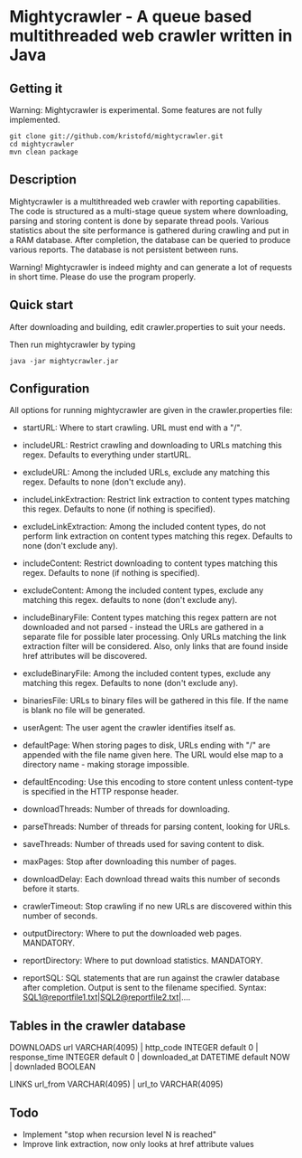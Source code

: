 Mightycrawler - A queue based multithreaded web crawler written in Java
=======================================================================

Getting it
-----------

Warning: Mightycrawler is experimental. Some features are not fully implemented.

    git clone git://github.com/kristofd/mightycrawler.git
    cd mightycrawler
    mvn clean package


Description
-----------

Mightycrawler is a multithreaded web crawler with reporting capabilities. The code is structured as a multi-stage queue system where downloading, parsing and storing content is done by separate thread pools. Various statistics about the site performance is gathered during crawling and put in a RAM database. After completion, the database can be queried to produce various reports. The database is not persistent between runs.

Warning! Mightycrawler is indeed mighty and can generate a lot of requests in short time. Please do use the program properly.


Quick start
-----------

After downloading and building, edit crawler.properties to suit your needs.

Then run mightycrawler by typing

	java -jar mightycrawler.jar


Configuration
-------------

All options for running mightycrawler are given in the crawler.properties file:

* startURL: Where to start crawling. URL must end with a "/".

* includeURL: Restrict crawling and downloading to URLs matching this regex. Defaults to everything under startURL.

* excludeURL: Among the included URLs, exclude any matching this regex. Defaults to none (don't exclude any).

* includeLinkExtraction: Restrict link extraction to content types matching this regex. Defaults to none (if nothing is specified).

* excludeLinkExtraction: Among the included content types, do not perform link extraction on content types matching this regex. Defaults to none (don't exclude any).

* includeContent: Restrict downloading to content types matching this regex. Defaults to none (if nothing is specified).

* excludeContent: Among the included content types, exclude any matching this regex. defaults to none (don't exclude any).

* includeBinaryFile: Content types matching this regex pattern are not downloaded and not parsed - instead the URLs are gathered in a separate file for possible later processing. Only URLs matching the link extraction filter will be considered. Also, only links that are found inside href attributes will be discovered.

* excludeBinaryFile: Among the included content types, exclude any matching this regex. Defaults to none (don't exclude any).

* binariesFile: URLs to binary files will be gathered in this file. If the name is blank no file will be generated.

* userAgent: The user agent the crawler identifies itself as.

* defaultPage: When storing pages to disk, URLs ending with "/" are appended with the file name given here. The URL would else map to a directory name - making storage impossible.

* defaultEncoding: Use this encoding to store content unless content-type is specified in the HTTP response header.

* downloadThreads: Number of threads for downloading.

* parseThreads: Number of threads for parsing content, looking for URLs.

* saveThreads: Number of threads used for saving content to disk.

* maxPages: Stop after downloading this number of pages.

* downloadDelay: Each download thread waits this number of seconds before it starts.

* crawlerTimeout: Stop crawling if no new URLs are discovered within this number of seconds.

* outputDirectory: Where to put the downloaded web pages. MANDATORY.

* reportDirectory: Where to put download statistics. MANDATORY.

* reportSQL: SQL statements that are run against the crawler database after completion. Output is sent to the filename specified. Syntax: SQL1@reportfile1.txt|SQL2@reportfile2.txt|....


Tables in the crawler database
------------------------------

DOWNLOADS
url VARCHAR(4095) | http_code INTEGER default 0 | response_time INTEGER default 0 | downloaded_at DATETIME default NOW | downladed BOOLEAN

LINKS
url_from VARCHAR(4095) | url_to VARCHAR(4095)


Todo
----
* Implement "stop when recursion level N is reached" 
* Improve link extraction, now only looks at href attribute values
